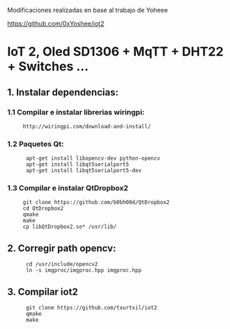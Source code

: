 Modificaciones realizadas en base al trabajo de Yoheee

https://github.com/0xYoshee/iot2

# IoT 2, Oled SD1306 + MqTT + DHT22 + Switches ...

## 1. Instalar dependencias:

###     1.1 Compilar e instalar librerias wiringpi:
         http://wiringpi.com/download-and-install/

###     1.2 Paquetes Qt:

          apt-get install libopencv-dev python-opencv
          apt-get install libqt5serialport5
          apt-get install libqt5serialport5-dev

###      1.3 Compilar e instalar QtDropbox2
         git clone https://github.com/b0bh00d/QtDropbox2
         cd QtDropbox2
         qmake
         make
         cp libQtDropbox2.so* /usr/lib/
## 2. Corregir path opencv:
          cd /usr/include/opencv2
          ln -s imgproc/imgproc.hpp imgproc.hpp

## 3. Compilar iot2

          git clone https://github.com/txurtxil/iot2
          qmake
          make






